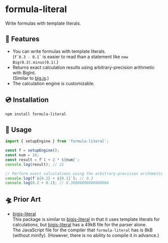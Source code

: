# formula-literal

Write formulas with template literals.

## 🚀 Features

- You can write formulas with template literals.\
  (`` f`0.3 - 0.1` `` is easier to read than a statement like `new Big(0.3).minus(0.1)`.)
- Returns exact calculation results using arbitrary-precision arithmetic with BigInt.\
  (Similar to [big.js].)
- The calculation engine is customizable.

## 💿 Installation

```bash
npm install formula-literal
```

## 📖 Usage

```js
import { setupEngine } from 'formula-literal';

const f = setupEngine();
const num = 10;
const result = f`1 + 2 * ${num}`;
console.log(result); // 21

// Perform exact calculations using the arbitrary-precision arithmetic with BigInt.
console.log(f`${0.2} + ${0.1}`); // 0.3
console.log(0.2 + 0.1); // 0.30000000000000004
```

## 🛸 Prior Art

- [bigjs-literal]\
This package is similar to [bigjs-literal] in that it uses template literals for calculations, but [bigjs-literal] has a 49kB file for the parser alone.\
The JavaScript file for the compiler that `formula-literal` has is 8kB (without minify). (However, there is no ability to compile it in advance.)

[big.js]: https://github.com/MikeMcl/big.js
[bigjs-literal]: https://www.npmjs.com/package/bigjs-literal
